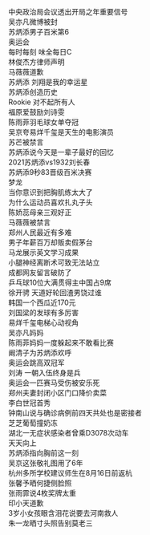 中央政治局会议透出开局之年重要信号  
吴亦凡微博被封  
苏炳添男子百米第6  
奥运会  
每时每刻 味全每日C  
林俊杰方律师声明  
马薇薇道歉  
苏炳添 刘翔是我的幸运星  
苏炳添创造历史  
Rookie 对不起所有人  
福原爱鼓励刘诗雯  
陈雨菲羽毛球女单夺冠  
吴京夸易烊千玺是天生的电影演员  
苏芒被禁言  
苏炳添说今天是一辈子最好的回忆  
2021苏炳添vs1932刘长春  
苏炳添9秒83晋级百米决赛  
梦龙  
当你意识到把胸肌练太大了  
为什么运动员喜欢扎丸子头  
陈娇蕊母亲三观好正  
马薇薇被禁言  
郑州人民最近有多难  
男子年薪百万却贩卖假茅台  
马龙展示英文学习成果  
小腿神经离断术可致无法站立  
成都网友留言破防了  
乒乓球10位大满贯得主中国占9席  
徐开骋 天道好轮回渣男饶过谁  
韩国一个西瓜近170元  
刘国梁的发球有多厉害  
易烊千玺电梯心动视角  
吴亦凡妈妈  
陈雨菲妈妈一度躲起来不敢看比赛  
阚清子为苏炳添欢呼  
奥运会跳高双冠军  
刘涛 一朝入伍终身是兵  
奥运会一匹赛马受伤被安乐死  
郑州夫妻封闭小区门口降价卖菜  
李白世冠首秀  
钟南山说与确诊病例前四天共处也是密接者  
芝芝葡萄撞奶冻  
湖北一无症状感染者曾乘D3078次动车  
天天向上  
苏炳添指向胸前这一刻  
吴京这张敬礼图用了6年  
杭州多所学校建议师生在8月16日前返杭  
张馨予晒何捷侧脸照  
张雨霏说4枚奖牌太重  
印小天道歉  
3岁小女孩眼含泪花说要去河南救人  
朱一龙晒寸头照告别莫老三  
